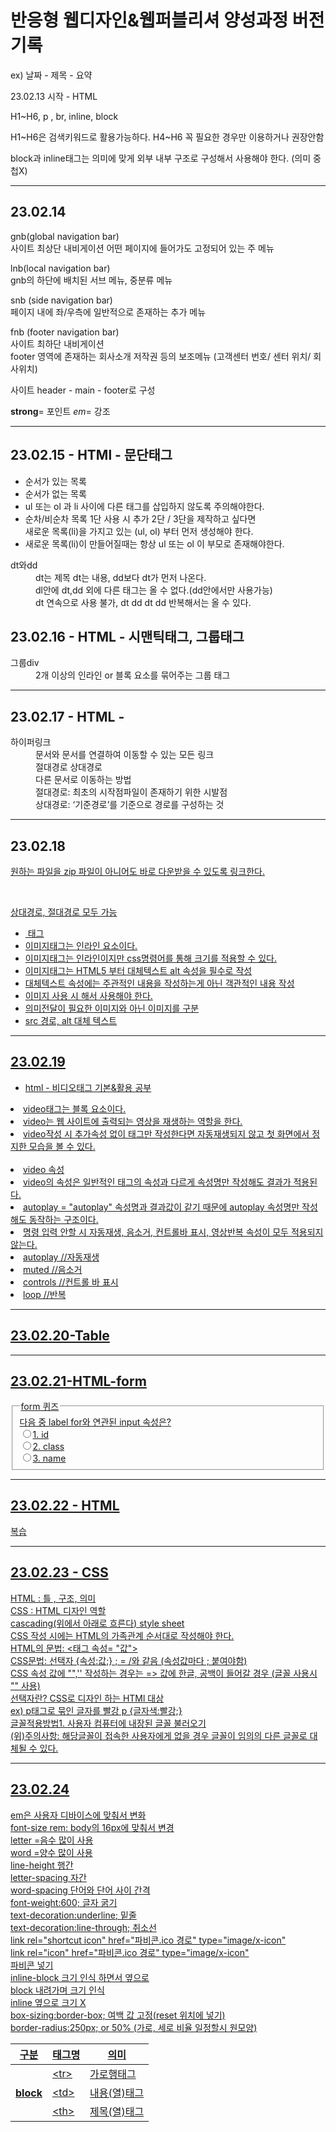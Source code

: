 <h1>반응형 웹디자인&웹퍼블리셔 양성과정 버전기록</h1>
<p> ex) 날짜 - 제목 - 요약</p>
<p>23.02.13 시작 - HTML</p>
<p>H1~H6, p , br, inline, block</p>
<p>H1~H6은 검색키워드로 활용가능하다. H4~H6 꼭 필요한 경우만 이용하거나 권장안함</P>
<p>block과 inline태그는 의미에 맞게 외부 내부 구조로 구성해서 사용해야 한다. (의미 중첩X)</p>
<hr>
<h2>23.02.14</h2>
<p>gnb(global navigation bar)<br>사이트 최상단 내비게이션 어떤 페이지에 들어가도 고정되어 있는 주 메뉴</p>
<p>lnb(local navigation bar)<br>gnb의 하단에 배치된 서브 메뉴, 중분류 메뉴</p>
<p>snb (side navigation bar)<br>페이지 내에 좌/우측에 일반적으로 존재하는 추가 메뉴</p>
<p>fnb (footer navigation bar)<br>사이트 최하단 내비게이션<br>footer 영역에 존재하는 회사소개 저작권 등의 보조메뉴 (고객센터 번호/ 센터 위치/ 회사위치)</P>
<p>사이트 header - main - footer로 구성
<P><strong>strong</strong>= 포인트 <em>em</em>= 강조
<block qoute cite="https://webty.tistory.com/85">
<hr>
<h2>23.02.15 - HTMl - 문단태그</h2>
<ul>
<li>순서가 있는 목록</li>
<li>순서가 없는 목록</li>
<li>ul 또는 ol 과 li 사이에 다른 태그를 삽입하지 않도록 주의해야한다.</li>
<li>순차/비순차 목록 1단 사용 시 추가 2단 / 3단을 제작하고 싶다면<br>
새로운 목록(li)을 가지고 있는 (ul, ol) 부터 먼저 생성해야 한다.</li>
<li>새로운 목록(li)이 만들어질때는 항상 ul 또는 ol 이 부모로 존재해야한다.</li>
</ul>
<dl>
<dt>dt와dd</dt>
<dd>dt는 제목 dt는 내용, dd보다 dt가 먼저 나온다.</dd>
<dd>dl안에 dt,dd 외에 다른 태그는 올 수 없다.(dd안에서만 사용가능)</dd>
<dd>dt 연속으로 사용 불가, dt dd dt dd 반복해서는 올 수 있다.</dd>
</dl>
<div class="study">
  <h2>23.02.16 - HTML - 시맨틱태그, 그룹태그</h2>
  <dl>
    <dt>그룹div</dt>
    <dd>2개 이상의 인라인 or 블록 요소를 묶어주는 그룹 태그</dd>
    <dt></dt>
    <dd></dd>
  </dl>
</div>  
<hr>
  <h2>23.02.17 - HTML - </h2>
  <dl>
    <dt>하이퍼링크</dt>
    <dd>문서와 문서를 연결하여 이동할 수 있는 모든 링크</dd>
    <dd>절대경로 상대경로<br>
        다른 문서로 이동하는 방법<br>
        절대경로: 최초의 시작점파일이 존재하기 위한 시발점<br>
        상대경로: ‘기준경로’를 기준으로 경로를 구성하는 것</dd></dl>
<hr>
  <h2>23.02.18</h2>
  <p><a href=" " download=" "></p>
  <p>원하는 파일을 zip 파일이 아니어도 바로 다운받을 수 있도록 링크한다.</p><br>
  <p>상대경로, 절대경로 모두 가능</p>
  <ul>
  <li><img> 태그</li>
  <li>이미지태그는 인라인 요소이다.</li>
  <li>이미지태그는 인라인이지만 css명령어를 통해 크기를 적용할 수 있다.</li>
  <li>이미지태그는 HTML5 부터 대체텍스트 alt 속성을 필수로 작성</li>
  <li>대체텍스트 속성에는 주관적인 내용을 작성하는게 아닌 객관적인 내용 작성</li>
  <li>이미지 사용 시 해서 사용해야 한다.</li>
  <li>의미전달이 필요한 이미지와 아닌 이미지를 구분</li>
  <li>src 경로, alt 대체 텍스트</li>
  </ul>
<hr>
  <h2>23.02.19</h2>
  <ul>
  <li>html - 비디오태그 기본&활용 공부</ul>
  <li>video태그는 블록 요소이다.</li>
  <li>video는 웹 사이트에 출력되는 영상을 재생하는 역할을 한다.</li>
  <li>video작성 시 추가속성 없이 태그만 작성한다면 자동재생되지 않고 첫 화면에서 정지한 모습을 볼 수 있다.</li><br>
  
  <li>video 속성</li>
  <li>video의 속성은 일반적인 태그의 속성과 다르게 속성명만 작성해도 결과가 적용된다.</li>
  <li>autoplay = "autoplay" 속성명과 결과값이 같기 때문에 autoplay 속성명만 작성해도 동작하는 구조이다.</li>
  <li> 명령 입력 안할 시 자동재생, 음소거, 컨트롤바 표시, 영상반복 속성이 모두 적용되지 않는다.</li>
  <li>autoplay //자동재생</li>
  <li>muted //음소거</li>
  <li>controls //컨트롤 바 표시</li>
  <li>loop //반복</li>
  </ul>
<hr>
  <h2>23.02.20-Table</h2>
<body>
  <table>
      <thead>
        <tr>
          <th>구분</th>
          <th>태그명</th>
          <th>의미</th>
        </tr>
      </thead>
      <tbody>
        <tr>
          <th rowspan="3">block</th>
          <td>&lt;tr&gt;</td>
          <td>가로행태그</td>
        </tr>
        <tr>
          <!-- <th>1</th> -->
          <td>&lt;td&gt;</td>
          <td>내용(열)태그</td>
        </tr>
        <tr>
          <!-- <th>1</th> -->
          <td>&lt;th&gt;</td>
          <td>제목(열)태그</td>
        </tr>
      </tbody>
<hr>   
  <h2>23.02.21-HTML-form</h2>
  <form action="#" method="get">
  <fieldset>
  <legend>form 퀴즈</legend>
  <span>다음 중 label for와 연관된 input 속성은?</span><br>
  <label><input type="radio" name="quiz" value="id">1. id</label><br>
  <label><input type="radio" name="quiz" value="id">2. class</label><br>
  <label><input type="radio" name="quiz" value="id">3. name</label>
  </fieldset>
  </form>
<hr>
  <h2>23.02.22 - HTML </h2>
  복습
<hr>
  <h2>23.02.23 - CSS </h2>
  <p> HTML : 틀 , 구조, 의미<br>
    CSS : HTML 디자인 역할<br>
    cascading(위에서 아래로 흐른다) style sheet<br>
    CSS 작성 시에는 HTML의 가족관계 순서대로 작성해야 한다.<br>
    HTML의 문법: <태그 속성= "값"></태그><br>
    CSS문법: 선택자 {속성:값;}      ; = /와 같음 (속성값마다 ; 붙여야함)<br>
    CSS 속성 값에 "",'' 작성하는 경우는 => 값에 한글, 공백이 들어갈 경우 (글꼴 사용시 "" 사용)<br>
    선택자란? CSS로 디자인 하는 HTMl 대상<br>
    ex) <!---<p>text</p>---> p태그로 묶인 글자를 빨강   p {글자색:빨강;}<br>
    글꼴적용방법1. 사용자 컴퓨터에 내장된 글꼴 불러오기<br> 
    (위)주의사항: 해당글꼴이 접속한 사용자에게 없을 경우 글꼴이 임의의 다른 글꼴로 대체될 수 있다. 
    </p>
<hr>
  <h2>23.02.24</h2>
  <p>
  em은 사용자 디바이스에 맞춰서 변화<br>
  font-size rem: body의 16px에 맞춰서 변경<br>
  letter =음수 많이 사용<br>
  word =양수 많이 사용<br>
  line-height 행간<br>
  letter-spacing 자간<br>
  word-spacing 단어와 단어 사이 간격<br>
  font-weight:600; 글자 굵기<br>
  text-decoration:underline; 밑줄<br>
  text-decoration:line-through; 취소선<br>
  link rel="shortcut icon" href="파비콘.ico 경로" type="image/x-icon"<br>
  link rel="icon" href="파비콘.ico 경로" type="image/x-icon"<br>
  파비콘 넣기<br>
  inline-block 크기 인식 하면서 옆으로<br> 
  block 내려가며 크기 인식 <br>
  inline 옆으로 크기 X<br>
  box-sizing:border-box; 여백 값 고정(reset 위치에 넣기)<br>
  border-radius:250px; or 50%  (가로, 세로 비율 일정할시 원모양)
  </p>
